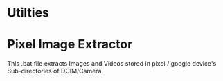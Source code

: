 # Utilties

# Pixel Image Extractor

This .bat file extracts Images and Videos stored in pixel / google device's Sub-directories of DCIM/Camera.